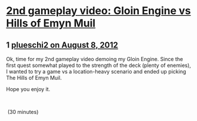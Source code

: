 # [2nd gameplay video: Gloin Engine vs Hills of Emyn Muil](https://community.fantasyflightgames.com/topic/68762-2nd-gameplay-video-gloin-engine-vs-hills-of-emyn-muil/)

## 1 [plueschi2 on August 8, 2012](https://community.fantasyflightgames.com/topic/68762-2nd-gameplay-video-gloin-engine-vs-hills-of-emyn-muil/?do=findComment&comment=670339)

Ok, time for my 2nd gameplay video demoing my Gloin Engine. Since the first quest somewhat played to the strength of the deck (plenty of enemies), I wanted to try a game vs a location-heavy scenario and ended up picking The Hills of Emyn Muil.

Hope you enjoy it.

 




 (30 minutes)

